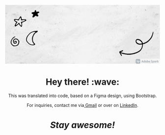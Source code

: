 ![banner](banner.gif)
<h1 align='center'> Hey there! :wave:</h1>
<p align='center'>
This was translated into code, based on a Figma design, using Bootstrap.
</p>
<p align='center'>For inquiries, contact me via<a href = "mailto:janimargaret09@gmail.com"> Gmail</a> or over on <a href="https://www.linkedin.com/in/janiel-banasihan/">LinkedIn</a>.</p>

<h1 align='center'><i>Stay awesome!</i></h1>